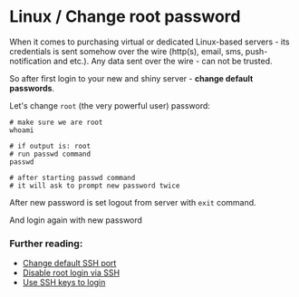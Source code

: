 Linux / Change root password
======

When it comes to purchasing virtual or dedicated Linux-based servers - its credentials is sent somehow over the wire (http(s), email, sms, push-notification and etc.). Any data sent over the wire - can not be trusted.

So after first login to your new and shiny server - __change default passwords__.

Let's change `root` (the very powerful user) password:
```shell
# make sure we are root
whoami

# if output is: root
# run passwd command
passwd

# after starting passwd command
# it will ask to prompt new password twice
```

After new password is set logout from server with `exit` command.

And login again with new password

### Further reading:
 - [Change default SSH port](https://github.com/VeliovGroup/ostrio/blob/master/tutorials/linux/security/change-ssh-port.md)
 - [Disable root login via SSH](https://github.com/VeliovGroup/ostrio/blob/master/tutorials/linux/security/disable-ssh-root.md)
 - [Use SSH keys to login](https://github.com/VeliovGroup/ostrio/blob/master/tutorials/linux/security/use-ssh-keys.md)